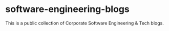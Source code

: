 software-engineering-blogs
==========================

This is a public collection of Corporate Software Engineering &amp; Tech blogs.

